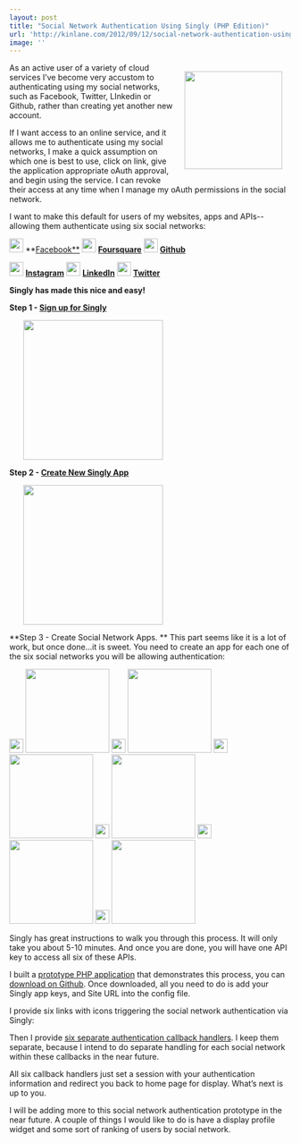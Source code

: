 ```yaml
---
layout: post
title: "Social Network Authentication Using Singly (PHP Edition)"
url: 'http://kinlane.com/2012/09/12/social-network-authentication-using-singly-php-edition/'
image: ''
---
```


[<img style="padding: 15px;" src="https://s3.amazonaws.com/kinlane-productions/singly/singly-twitter-linkedin-github-facebook-authentication.png" alt="" width="175" align="right" />][1]

As an active user of a variety of cloud services I’ve become very accustom to authenticating using my social networks, such as Facebook, Twitter, LInkedin or Github, rather than creating yet another new account.

If I want access to an online service, and it allows me to authenticate using my social networks, I make a quick assumption on which one is best to use, click on link, give the application appropriate oAuth approval, and begin using the service. I can revoke their access at any time when I manage my oAuth permissions in the social network.

I want to make this default for users of my websites, apps and APIs--allowing them authenticate using six social networks:

[<img src="https://s3.amazonaws.com/kinlane-productions/icons/facebook.png" alt="" width="25" />][2]
**[Facebook**][2]
[<img src="https://s3.amazonaws.com/kinlane-productions/icons/foursquare.png" alt="" width="25" />][3]
**[Foursquare][3]**
[<img src="https://s3.amazonaws.com/kinlane-productions/icons/github.png" alt="" width="25" />][4]
**[Github][4]**

[<img src="https://s3.amazonaws.com/kinlane-productions/icons/instagram.png" alt="" width="25" />][5]
**[Instagram][5]**
[<img src="https://s3.amazonaws.com/kinlane-productions/icons/linkedin.png" alt="" width="25" />][6]
**[LinkedIn][7]**
[<img src="https://s3.amazonaws.com/kinlane-productions/icons/twitter-2.png" alt="" width="25" />][8]
**[Twitter][8]**

**Singly has made this nice and easy!**

**Step 1 - [Sign up for Singly][9]**

[<img style="padding-left: 25px;" src="https://s3.amazonaws.com/kinlane-productions/singly/Singly-Sign-Up.png" alt="" width="250" />][9]

**Step 2 - [Create New Singly App][10]**

[<img style="padding-left: 25px;" src="https://s3.amazonaws.com/kinlane-productions/singly/Singly-Create-New-App.png" alt="" width="250" />][10]

**Step 3 - Create Social Network Apps. ** This part seems like it is a lot of work, but once done...it is sweet. You need to create an app for each one of the six social networks you will be allowing authentication:

<img src="https://s3.amazonaws.com/kinlane-productions/icons/facebook.png" alt="" width="25" />
<img src="https://s3.amazonaws.com/kinlane-productions/singly/Singly-Facebook-New-App.png" alt="" width="150" />
<img src="https://s3.amazonaws.com/kinlane-productions/icons/foursquare.png" alt="" width="25" />
<img src="https://s3.amazonaws.com/kinlane-productions/singly/Singly-Foursquare-New-App.png" alt="" width="150" />
<img src="https://s3.amazonaws.com/kinlane-productions/icons/github.png" alt="" width="25" />
<img src="https://s3.amazonaws.com/kinlane-productions/singly/Singly-Github-New-App.png" alt="" width="150" />

<img src="https://s3.amazonaws.com/kinlane-productions/icons/instagram.png" alt="" width="25" />
<img src="https://s3.amazonaws.com/kinlane-productions/singly/Singly-Instagram-New-App.png" alt="" width="150" />
<img src="https://s3.amazonaws.com/kinlane-productions/icons/linkedin.png" alt="" width="25" />
<img src="https://s3.amazonaws.com/kinlane-productions/singly/Singly-LinkedIn-New-App.png" alt="" width="150" />
<img src="https://s3.amazonaws.com/kinlane-productions/icons/twitter-2.png" alt="" width="25" />
<img src="https://s3.amazonaws.com/kinlane-productions/singly/Singly-Twitter-New-App.png" alt="" width="150" />

Singly has great instructions to walk you through this process. It will only take you about 5-10 minutes. And once you are done, you will have one API key to access all six of these APIs.

I built a [prototype PHP application][11] that demonstrates this process, you can [download on Github][12]. Once downloaded, all you need to do is add your Singly app keys, and Site URL into the config file.

I provide six links with icons triggering the social network authentication via Singly:

Then I provide [six separate authentication callback handlers][13]. I keep them separate, because I intend to do separate handling for each social network within these callbacks in the near future.

All six callback handlers just set a session with your authentication information and redirect you back to home page for display. What’s next is up to you.

I will be adding more to this social network authentication prototype in the near future. A couple of things I would like to do is have a display profile widget and some sort of ranking of users by social network.

   [1]: http://www.singly.com/
   [2]: https://singly.com/docs/facebook (Facebook)
   [3]: https://singly.com/docs/foursquare (Foursquare)
   [4]: https://singly.com/docs/github (Github)
   [5]: https://singly.com/docs/instagram (Instagram)
   [6]: https://singly.com/docs/linkedin (LinkedIn)
   [7]: https://singly.com/docs/linkedin
   [8]: https://singly.com/docs/twitter (Twitter)
   [9]: https://singly.com/signup?section=header
   [10]: https://singly.com/apps/new
   [11]: http://singly-authentication.laneworks.net/
   [12]: https://github.com/kinlane/singly-social-authentication-php
   [13]: https://github.com/kinlane/singly-social-authentication-php/tree/master/auth
